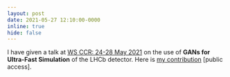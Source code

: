 ```yaml
---
layout: post
date: 2021-05-27 12:10:00-0000
inline: true
hide: false
---
```


I have given a talk at [WS CCR: 24-28 May 2021](https://agenda.infn.it/event/25889/) on the use of **GANs for Ultra-Fast Simulation** of the LHCb detector. Here is [my contribution](https://agenda.infn.it/event/25889/contributions/135750/) [public access].
